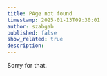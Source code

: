 ```yaml
---
title: PAge not found
timestamp: 2025-01-13T09:30:01
author: szabgab
published: false
show_related: true
description:
---
```


Sorry for that.
